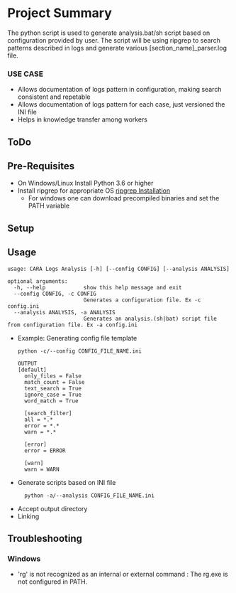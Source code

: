 # Project Summary
The python script is used to generate analysis.bat/sh script based on configuration provided by user. The script will be using ripgrep to search patterns described in logs and generate various [section_name]_parser.log file.

### USE CASE
- Allows documentation of logs pattern in configuration, making search consistent and repetable
- Allows documentation of logs pattern for each case, just versioned the INI file
- Helps in knowledge transfer among workers
  
## ToDo

## Pre-Requisites
- On Windows/Linux Install Python 3.6 or higher
- Install ripgrep for appropriate OS [ripgrep Installation](https://github.com/BurntSushi/ripgrep#installation)
  - For windows one can download precompiled binaries and set the PATH variable
## Setup


## Usage
```
usage: CARA Logs Analysis [-h] [--config CONFIG] [--analysis ANALYSIS]

optional arguments:
  -h, --help            show this help message and exit
  --config CONFIG, -c CONFIG
                        Generates a configuration file. Ex -c config.ini
  --analysis ANALYSIS, -a ANALYSIS
                        Generates an analysis.(sh|bat) script file from configuration file. Ex -a config.ini
```
- Example: Generating config file template
  ```
  python -c/--config CONFIG_FILE_NAME.ini

  OUTPUT
  [default]
    only_files = False
    match_count = False
    text_search = True
    ignore_case = True
    word_match = True

    [search_filter]
    all = *.*
    error = *.*
    warn = *.*

    [error]
    error = ERROR

    [warn]
    warn = WARN
  ```
- Generate scripts based on INI file
  ```
    python -a/--analysis CONFIG_FILE_NAME.ini
  ```
- Accept output directory
- Linking 


## Troubleshooting

### Windows
- 'rg' is not recognized as an internal or external command : The rg.exe is not configured in PATH.